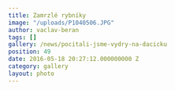 ```yaml
---
title: Zamrzlé rybníky
image: "/uploads/P1040506.JPG"
author: vaclav-beran
tags: []
gallery: /news/pocitali-jsme-vydry-na-dacicku
position: 49
date: 2016-05-18 20:27:12.000000000 Z
category: gallery
layout: photo
---
```

